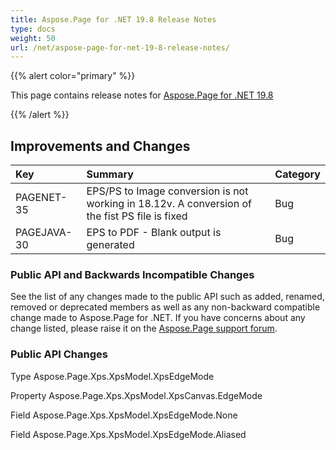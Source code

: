 ```yaml
---
title: Aspose.Page for .NET 19.8 Release Notes
type: docs
weight: 50
url: /net/aspose-page-for-net-19-8-release-notes/
---
```


{{% alert color="primary" %}} 

This page contains release notes for [Aspose.Page for .NET 19.8](https://www.nuget.org/packages/Aspose.Page/19.8.0)

{{% /alert %}} 
## **Improvements and Changes**

|**Key**|**Summary**|**Category**|
| :- | :- | :- |
|PAGENET-35|EPS/PS to Image conversion is not working in 18.12v. A conversion of the fist PS file is fixed|Bug|
|PAGEJAVA-30|EPS to PDF - Blank output is generated|Bug|
### **Public API and Backwards Incompatible Changes**
See the list of any changes made to the public API such as added, renamed, removed or deprecated members as well as any non-backward compatible change made to Aspose.Page for .NET. If you have concerns about any change listed, please raise it on the [Aspose.Page support forum](https://forum.aspose.com/c/page/39).
### **Public API Changes**
Type Aspose.Page.Xps.XpsModel.XpsEdgeMode

Property Aspose.Page.Xps.XpsModel.XpsCanvas.EdgeMode

Field Aspose.Page.Xps.XpsModel.XpsEdgeMode.None

Field Aspose.Page.Xps.XpsModel.XpsEdgeMode.Aliased


